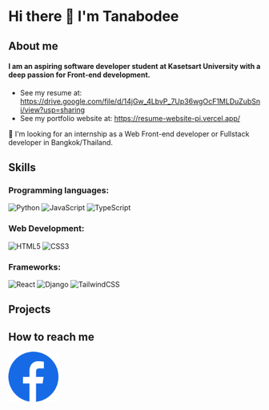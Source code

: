 # Hi there 👋 I'm Tanabodee

## About me
#### I am an aspiring software developer student at Kasetsart University with a deep passion for Front-end development.
- See my resume at: <https://drive.google.com/file/d/14jGw_4LbvP_7Up36wgOcF1MLDuZubSni/view?usp=sharing>
- See my portfolio website at: <https://resume-website-pi.vercel.app/>
  
👯 I'm looking for an internship as a Web Front-end developer or Fullstack developer in Bangkok/Thailand.

## Skills
### Programming languages:
![Python](https://img.shields.io/badge/python-3670A0?style=for-the-badge&logo=python&logoColor=ffdd54)
![JavaScript](https://img.shields.io/badge/javascript-%23323330.svg?style=for-the-badge&logo=javascript&logoColor=%23F7DF1E)
![TypeScript](https://img.shields.io/badge/typescript-%23007ACC.svg?style=for-the-badge&logo=typescript&logoColor=white)

### Web Development:
![HTML5](https://img.shields.io/badge/html5-%23E34F26.svg?style=for-the-badge&logo=html5&logoColor=white)
![CSS3](https://img.shields.io/badge/css3-%231572B6.svg?style=for-the-badge&logo=css3&logoColor=white)

### Frameworks:
![React](https://img.shields.io/badge/react-%2320232a.svg?style=for-the-badge&logo=react&logoColor=%2361DAFB)
![Django](https://img.shields.io/badge/django-%23092E20.svg?style=for-the-badge&logo=django&logoColor=white)
![TailwindCSS](https://img.shields.io/badge/tailwindcss-%2338B2AC.svg?style=for-the-badge&logo=tailwind-css&logoColor=white)

## Projects

## How to reach me
<a href="https://www.facebook.com/profile.php?id=100007994625777">
<img
  src="https://github.com/Tanabodee-Yambangyang/Tanabodee-Yambangyang/blob/main/images/facebook.png?raw=true"
  alt="Alt text"
  title="Optional title"
  width="100">
</a>


<!--
**Tanabodee-Yambangyang/Tanabodee-Yambangyang** is a ✨ _special_ ✨ repository because its `README.md` (this file) appears on your GitHub profile.

Here are some ideas to get you started:

- 🔭 I’m currently working on ...
- 🌱 I’m currently learning ...
- 👯 I’m looking to collaborate on ...
- 🤔 I’m looking for help with ...
- 💬 Ask me about ...
- 📫 How to reach me: ...
- 😄 Pronouns: ...
- ⚡ Fun fact: ...
-->
